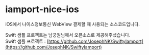 # iamport-nice-ios
iOS에서 나이스정보통신 WebView 결제할 때 사용되는 소스코드입니다.

Swift 샘플 프로젝트는 남궁원님께서 오픈소스로 제공해주셨습니다.   
Swift 샘플 프로젝트 : [https://github.com/JosephNK/SwiftyIamport](https://github.com/JosephNK/SwiftyIamport)